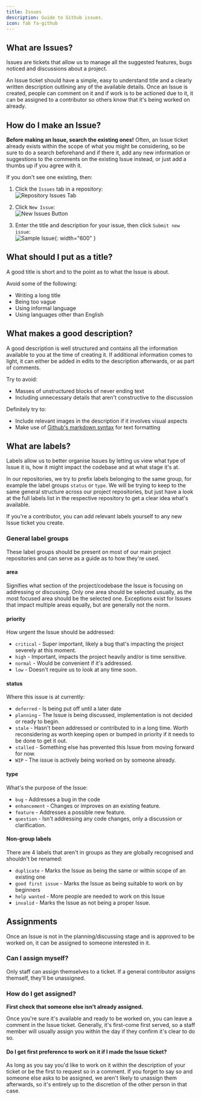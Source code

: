 ```yaml
---
title: Issues
description: Guide to Github issues.
icon: fab fa-github
---
```


## What are Issues?

Issues are tickets that allow us to manage all the suggested features, bugs noticed and discussions about a project.

An Issue ticket should have a simple, easy to understand title and a clearly written description outlining any of the available details.
Once an Issue is created, people can comment on it and if work is to be actioned due to it, it can be assigned to a contributor so others know that it's being worked on already.

## How do I make an Issue?

**Before making an Issue, search the existing ones!**
Often, an Issue ticket already exists within the scope of what you might be considering, so be sure to do a search beforehand and if there it, add any new information or suggestions to the comments on the existing Issue instead, or just add a thumbs up if you agree with it.

If you don't see one existing, then:

1. Click the `Issues` tab in a repository:<br>
![Repository Issues Tab](/static/images/content/contributing/github_issues_tab.png)

2. Click `New Issue`:<br>
![New Issues Button](/static/images/content/contributing/github_new_issue.png)

3. Enter the title and description for your issue, then click `Submit new issue`:<br>
![Sample Issue](/static/images/content/contributing/github_sample_issue.png){: width="600" }

## What should I put as a title?

A good title is short and to the point as to what the Issue is about.

Avoid some of the following:

- Writing a long title
- Being too vague
- Using informal language
- Using languages other than English

## What makes a good description?

A good description is well structured and contains all the information available to you at the time of creating it. If additional information comes to light, it can either be added in edits to the description afterwards, or as part of comments.

Try to avoid:

- Masses of unstructured blocks of never ending text
- Including unnecessary details that aren't constructive to the discussion

Definitely try to:

- Include relevant images in the description if it involves visual aspects
- Make use of [Github's markdown syntax](https://help.github.com/en/github/writing-on-github/basic-writing-and-formatting-syntax) for text formatting

## What are labels?

Labels allow us to better organise Issues by letting us view what type of Issue it is, how it might impact the codebase and at what stage it's at.

In our repositories, we try to prefix labels belonging to the same group, for example the label groups `status` or `type`.  We will be trying to keep to the same general structure across our project repositories, but just have a look at the full labels list in the respective repository to get a clear idea what's available.

If you're a contributor, you can add relevant labels yourself to any new Issue ticket you create.

### General label groups

These label groups should be present on most of our main project repositories and can serve as a guide as to how they're used.

#### area
Signifies what section of the project/codebase the Issue is focusing on addressing or discussing. Only one area should be selected usually, as the most focused area should be the selected one. Exceptions exist for Issues that impact multiple areas equally, but are generally not the norm.

#### priority
How urgent the Issue should be addressed:

- `critical` - Super important, likely a bug that's impacting the project severely at this moment.
- `high` - Important, impacts the project heavily and/or is time sensitive.
- `normal` - Would be convenient if it's addressed.
- `low` - Doesn't require us to look at any time soon.

#### status
Where this issue is at currently:

- `deferred` - Is being put off until a later date
- `planning` - The Issue is being discussed, implementation is not decided or ready to begin.
- `stale` - Hasn't been addressed or contributed to in a long time. Worth reconsidering as worth keeping open or bumped in priority if it needs to be done to get it out.
- `stalled` - Something else has prevented this Issue from moving forward for now.
- `WIP` - The issue is actively being worked on by someone already.

#### type
What's the purpose of the Issue:

- `bug` - Addresses a bug in the code
- `enhancement` - Changes or improves on an existing feature.
- `feature` - Addresses a possible new feature.
- `question` - Isn't addressing any code changes, only a discussion or clarification.

#### Non-group labels
There are 4 labels that aren't in groups as they are globally recognised and shouldn't be renamed:

- `duplicate` - Marks the Issue as being the same or within scope of an existing one
- `good first issue` - Marks the Issue as being suitable to work on by beginners
- `help wanted` - More people are needed to work on this Issue
- `invalid` - Marks the Issue as not being a proper Issue.

## Assignments

Once an Issue is not in the planning/discussing stage and is approved to be worked on, it can be assigned to someone interested in it.

### Can I assign myself?

Only staff can assign themselves to a ticket.
If a general contributor assigns themself, they'll be unassigned.

### How do I get assigned?

**First check that someone else isn't already assigned.**

Once you're sure it's available and ready to be worked on, you can leave a comment in the Issue ticket.
Generally, it's first-come first served, so a staff member will usually assign you within the day if they confirm it's clear to do so.

#### Do I get first preference to work on it if I made the Issue ticket?
As long as you say you'd like to work on it within the description of your ticket or be the first to request so in a comment.
If you forget to say so and someone else asks to be assigned, we aren't likely to unassign them afterwards, so it's entirely up to the discretion of the other person in that case.
